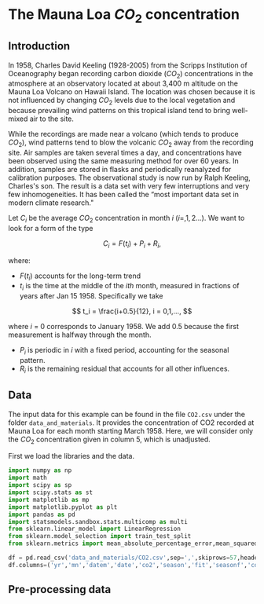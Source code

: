 # The Mauna Loa $CO_2$ concentration

## Introduction

In 1958, Charles David Keeling (1928-2005) from the Scripps Institution of Oceanography began recording carbon dioxide ($CO_2$) concentrations in the atmosphere at an observatory located at about 3,400 m altitude on the Mauna Loa Volcano on Hawaii Island. The location was chosen because it is not influenced by changing $CO_2$ levels due to the local vegetation and because prevailing wind patterns on this tropical island tend to  bring well-mixed air to the site. 

While the recordings are made near a volcano (which tends to produce $CO_2$), wind patterns tend to blow the volcanic $CO_2$ away from the recording site. Air samples are taken several times a day, and concentrations have been observed using the same measuring method for over 60 years. In addition, samples are stored in flasks and periodically reanalyzed for calibration purposes. The observational study is now run by Ralph Keeling, Charles's son. The result is a data set with very few interruptions and very few inhomogeneities. It has been called the “most important data set in modern climate research."

Let $C_i$ be the average $CO_2$ concentration in month $i$ ($i=,1,2...$). We want to look for a form of the type

$$
C_i = F(t_i) + P_i + R_i,
$$

where: 

- $F(t_i)$ accounts for the long-term trend 
- $t_i$ is the time at the middle of the $ith$ month, measured in fractions of years after Jan 15 1958. Specifically we take 

$$
t_i = \frac{i+0.5}{12}, i = 0,1,...,
$$

where $i$ = 0 corresponds to January 1958. We add 0.5 because the first measurement is halfway through the month.
- $P_i$ is periodic in $i$ with a fixed period, accounting for the seasonal pattern.
- $R_i$ is the remaining residual that accounts for all other influences.

## Data

The input data for this example can be found in the file `CO2.csv` under the folder `data_and_materials`. It provides the concentration of CO2 recorded at Mauna Loa for each month starting March 1958. Here, we will consider only the $CO_2$ concentration given in column 5, which is unadjusted. 

First we load the libraries and the data.

```python
import numpy as np
import math
import scipy as sp
import scipy.stats as st
import matplotlib as mp
import matplotlib.pyplot as plt
import pandas as pd
import statsmodels.sandbox.stats.multicomp as multi
from sklearn.linear_model import LinearRegression
from sklearn.model_selection import train_test_split
from sklearn.metrics import mean_absolute_percentage_error,mean_squared_error

df = pd.read_csv('data_and_materials/CO2.csv',sep=',',skiprows=57,header=None)
df.columns=('yr','mn','datem','date','co2','season','fit','seasonf','co2_2','season_2')
```

## Pre-processing data


